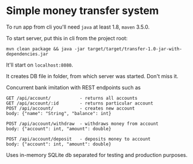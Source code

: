 # Simple money transfer system


To run app from cli you'll need `java` at least 1.8, `maven` 3.5.0.

To start server, put this in cli from the project root: 
```
mvn clean package && java -jar target/target/transfer-1.0-jar-with-dependencies.jar
```
It'll start on `localhost:8080`.

It creates DB file in folder, from which server was started.
Don't miss it.


Concurrent bank imitation with REST endpoints such as
```
GET /api/account/           - returns all accounts
GET /api/account/:id        - returns particular account
POST /api/account/          - creates new account
body: {"name": "String", "balance": int}

POST /api/account/withdraw  - withdraws money from account
body: {"account": int, "amount": double}

POST /api/account/deposit   - deposits money to account
body: {"account": int, "amount": double}
```

Uses in-memory SQLite db separated for testing and production purposes. 